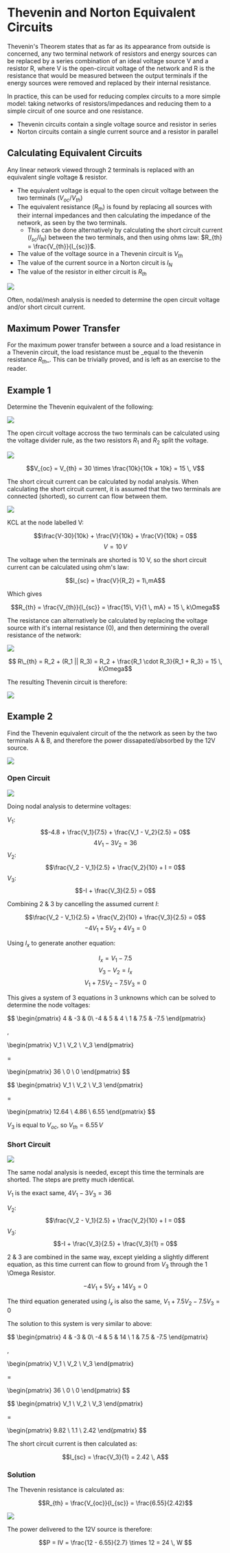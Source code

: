 # Thevenin and Norton Equivalent Circuits

Thevenin's Theorem states that as far as its appearance from outside is concerned, any two terminal network of resistors and energy sources can be replaced by a series combination of an ideal voltage source V and a resistor R, where V is the open-circuit voltage of the network and R is the resistance that would be measured between the output terminals if the energy sources were removed and replaced by their internal resistance.

In practice, this can be used for reducing complex circuits to a more simple model: taking networks of resistors/impedances and reducing them to a simple circuit of one source and one resistance.

- Thevenin circuits contain a single voltage source and resistor in series
- Norton circuits contain a single current source and a resistor in parallel

## Calculating Equivalent Circuits

Any linear network viewed through 2 terminals is replaced with an equivalent single voltage & resistor.

- The equivalent voltage is equal to the open circuit voltage between the two terminals ($V_{oc}$/$V_{th}$)
- The equivalent resistance ($R_{th}$) is found by replacing all sources with their internal impedances and then calculating the impedance of the network, as seen by the two terminals.
  - This can be done alternatively by calculating the short circuit current ($I_{sc}$/$I_N$) between the two terminals, and then using ohms law: $R_{th} = \frac{V_{th}}{I_{sc}}$.
- The value of the voltage source in a Thevenin circuit is $V_{th}$
- The value of the current source in a Norton circuit is $I_{N}$
- The value of the resistor in either circuit is $R_{th}$

![](./img/thve-1.png)

Often, nodal/mesh analysis is needed to determine the open circuit voltage and/or short circuit current.

## Maximum Power Transfer

For the maximum power transfer between a source and a load resistance in a Thevenin circuit, the load resistance must be _equal to the thevenin resistance $R_{th}$\_. This can be trivially proved, and is left as an exercise to the reader.

## Example 1

Determine the Thevenin equivalent of the following:

![](./img/thev-2.png)

The open circuit voltage accross the two terminals can be calculated using the voltage divider rule, as the two resistors $R_1$ and $R_2$ split the voltage.

![](./img/thev-3.png)

$$V_{oc} = V_{th} = 30 \times \frac{10k}{10k + 10k} = 15 \, V$$

The short circuit current can be calculated by nodal analysis. When calculating the short circuit current, it is assumed that the two terminals are connected (shorted), so current can flow between them.

![](./img/thev-4.png)

KCL at the node labelled V:

$$\frac{V-30}{10k} + \frac{V}{10k} + \frac{V}{10k} = 0$$
$$V = 10 \, V$$

The voltage when the terminals are shorted is 10 V, so the short circuit current can be calculated using ohm's law:

$$I_{sc} = \frac{V}{R_2} = 1\,mA$$

Which gives

$$R_{th} = \frac{V_{th}}{I_{sc}} = \frac{15\, V}{1 \, mA} = 15 \, k\Omega$$

The resistance can alternatively be calculated by replacing the voltage source with it's internal resistance (0), and then determining the overall resistance of the network:

![](./img/thev-5.png)

$$ R\_{th} = R_2 + (R_1 || R_3) = R_2 + \frac{R_1 \cdot R_3}{R_1 + R_3} = 15 \, k\Omega$$

The resulting Thevenin circuit is therefore:

![](./img/thev-6.png)

## Example 2

Find the Thevenin equivalent circuit of the the network as seen by the two terminals A & B, and therefore the power dissapated/absorbed by the 12V source.

![](./img/thev-7.png)

### Open Circuit

![](./img/thev-8.png)

Doing nodal analysis to determine voltages:

$V_1$:
$$-4.8  + \frac{V_1}{7.5} + \frac{V_1 - V_2}{2.5} = 0$$
$$4V_1 - 3 V_2 = 36$$
$V_2$:
$$\frac{V_2 - V_1}{2.5} + \frac{V_2}{10} + I = 0$$
$V_3$:
$$-I + \frac{V_3}{2.5} = 0$$

Combining 2 & 3 by cancelling the assumed current $I$:

$$\frac{V_2 - V_1}{2.5} + \frac{V_2}{10} + \frac{V_3}{2.5} = 0$$
$$-4 V_1 + 5 V_2 +4 V_3 = 0 $$

Using $I_x$ to generate another equation:

$$I_x = V_1 - 7.5$$
$$V_3 - V_2 = I_x$$
$$V_1 + 7.5V_2 - 7.5V_3 = 0$$

This gives a system of 3 equations in 3 unknowns which can be solved to determine the node voltages:

$$
\begin{pmatrix}
4 & -3 & 0\\
-4 & 5 & 4 \\
1 & 7.5 & -7.5
\end{pmatrix}

\,

\begin{pmatrix}
V_1 \\ V_2 \\ V_3
\end{pmatrix}

=

\begin{pmatrix}
36 \\ 0 \\ 0
\end{pmatrix}
$$

$$
\begin{pmatrix}
V_1 \\ V_2 \\ V_3
\end{pmatrix}

=

\begin{pmatrix}
12.64 \\ 4.86 \\ 6.55
\end{pmatrix}
$$

$V_3$ is equal to $V_{oc}$, so $V_{th} = 6.55 \, V$

### Short Circuit

![](./img/thev-9.png)

The same nodal analysis is needed, except this time the terminals are shorted. The steps are pretty much identical.

$V_1$ is the exact same, $4 V_1 - 3V_3 = 36$

$V_2$:
$$\frac{V_2 - V_1}{2.5} + \frac{V_2}{10} + I = 0$$
$V_3$:
$$-I + \frac{V_3}{2.5} + \frac{V_3}{1} = 0$$

2 & 3 are combined in the same way, except yielding a slightly different equation, as this time current can flow to ground from $V_3$ through the 1 \Omega Resistor.

$$-4V_1 + 5V_2 + 14V_3 = 0$$

The third equation generated using $I_x$ is also the same, $V_1 + 7.5V_2 - 7.5V_3 = 0$

The solution to this system is very similar to above:

$$
\begin{pmatrix}
4 & -3 & 0\\
-4 & 5 & 14 \\
1 & 7.5 & -7.5
\end{pmatrix}

\,

\begin{pmatrix}
V_1 \\ V_2 \\ V_3
\end{pmatrix}

=

\begin{pmatrix}
36 \\ 0 \\ 0
\end{pmatrix}
$$

$$
\begin{pmatrix}
V_1 \\ V_2 \\ V_3
\end{pmatrix}

=

\begin{pmatrix}
9.82 \\ 1.1 \\ 2.42
\end{pmatrix}
$$

The short circuit current is then calculated as:

$$I_{sc} = \frac{V_3}{1} = 2.42 \, A$$

### Solution

The Thevenin resistance is calculated as:

$$R_{th} = \frac{V_{oc}}{I_{sc}} = \frac{6.55}{2.42}$$

![](./img/thev-10.png)

The power delivered to the 12V source is therefore:

$$P = IV = \frac{12 - 6.55}{2.7} \times 12 = 24 \, W $$
